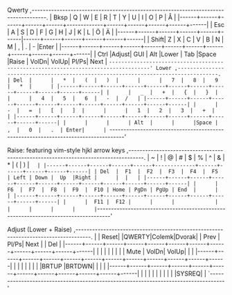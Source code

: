 Qwerty
,-----------------------------------------------------------------------------------.
| Bksp |   Q  |   W  |   E  |   R  |   T  |   Y  |   U  |   I  |   O  |   P  |  Å   |
|------+------+------+------+------+-------------+------+------+------+------+------|
| Esc  |   A  |   S  |   D  |   F  |   G  |   H  |   J  |   K  |   L  |   Ö  |  Ä   |
|------+------+------+------+------+------|------+------+------+------+------+------|
| Shift|   Z  |   X  |   C  |   V  |   B  |   N  |   M  |   ,  |   .  |   -  |Enter |
|------+------+------+------+------+------+------+------+------+------+------+------|
| Ctrl |Adjust| GUI  | Alt  |Lower | Tab  |Space |Raise | VolDn| VolUp| Pl/Ps| Next |
`-----------------------------------------------------------------------------------'
 Lower
,-----------------------------------------------------------------------------------.
| Del  |      |   *  |   (  |   )  |      |      |   7  |   8  |   9  |   *  |      |
|------+------+------+------+------+------+------+------+------+------+------+------|
|      |   _  |   +  |   {  |   }  |      |      |   4  |   5  |   6  |   -  |  /   |
|------+------+------+------+------+------+------+------+------+------+------+------|
|      |   -  |   =  |   [  |   ]  |      |      |   1  |   2  |   3  |   +  |      |
|------+------+------+------+------+------+------+------+------+------+------+------|
|      |      |      | Alt  |      |      |Space |   ,  |   0  |   .  | Enter|      |
`-----------------------------------------------------------------------------------'

 Raise: featuring vim-style hjkl arrow keys
,-----------------------------------------------------------------------------------.
|   ~  |   !  |   @  |   #  |   $  |   %  |   ^  |   &  |   *  |   (  |   )  |  `   |
|------+------+------+------+------+-------------+------+------+------+------+------|
| Del  |  F1  |  F2  |  F3  |  F4  |  F5  | Left | Down |  Up  |Right |      |  |   |
|------+------+------+------+------+------+------+------+------+------+------+------|
|      |  F6  |  F7  |  F8  |  F9  |  F10 | Home | PgDn | PgUp | End  |      |      |
|------+------+------+------+------+------+------+------+------+------+------+------|
|      |  F11 |  F12 |      |      |             |      |      |      |      |      |
`-----------------------------------------------------------------------------------'

 Adjust (Lower + Raise)
,-----------------------------------------------------------------------------------.
|      | Reset|      |QWERTY|Colemk|Dvorak|      | Prev | Pl/Ps| Next |      | Del  |
|------+------+------+------+------+------+------+------+------+------+------+------|
|      |      |      |      |      |      |      | Mute | VolDn| VolUp|      |      |
|------+------+------+------+------+------+------+------+------+------+------+------|
|      |      |      |      |      |      |      |BRTUP |BRTDWN|      |      |      |
|------+------+------+------+------+------+------+------+------+------+------+------|
|      |      |      |      |      |             |      |      |      |SYSREQ|      |
`-----------------------------------------------------------------------------------'
